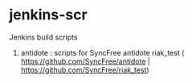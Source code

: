 # jenkins-scr
Jenkins build scripts
1) antidote : scripts for SyncFree antidote riak_test ( https://github.com/SyncFree/antidote | https://github.com/SyncFree/riak_test)
